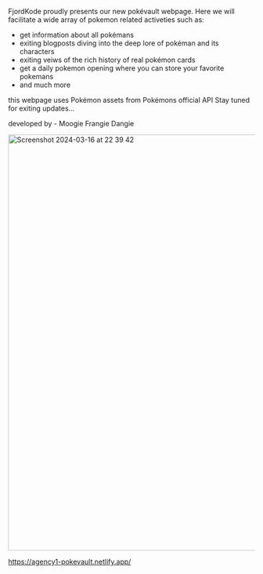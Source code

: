 FjordKode proudly presents our new pokévault webpage.
Here we will facilitate a wide array of pokemon related activeties such as:
  - get information about all pokémans
  - exiting blogposts diving into the deep lore of pokéman and its characters
  - exiting veiws of the rich history of real pokémon cards
  - get a daily pokemon opening where you can store your favorite pokemans
  - and much more


this webpage uses Pokémon assets from Pokémons official API
Stay tuned for exiting updates...

developed by -
Moogie
Frangie
Dangie

<img width="849" alt="Screenshot 2024-03-16 at 22 39 42" src="https://github.com/mooglemaren/Agency-1/assets/98233180/2b9fe5e1-8057-4d9d-9d9d-24f5263f74f3">


https://agency1-pokevault.netlify.app/

